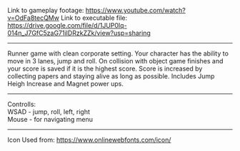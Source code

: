 Link to gameplay footage:
https://www.youtube.com/watch?v=OdFa8tecQMw
Link to executable file:
https://drive.google.com/file/d/1JUP0Iq-014n_J7GfC5zaG71iIDRzkZZk/view?usp=sharing
<br>

---------------------------------

Runner game with clean corporate setting. Your character has the ability to move in 3 lanes, jump and roll. On collision with object game finishes and your score is saved if it is the highest score. Score is increased by collecting papers and staying alive as long as possible. Includes Jump Heigh Increase and Magnet power ups.

---------------------------------

Controlls: <br>
WSAD - jump, roll, left, right <br>
Mouse - for navigating menu

--------------------------------

Icon Used from: https://www.onlinewebfonts.com/icon/
